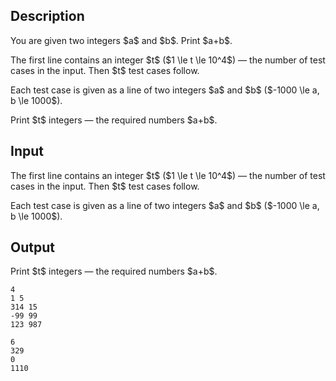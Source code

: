 ## Description

<div><p>You are given two integers $a$ and $b$. Print $a+b$.</p></div><div class="input-specification"><p>The first line contains an integer $t$ ($1 \le t \le 10^4$) — the number of test cases in the input. Then $t$ test cases follow.</p><p>Each test case is given as a line of two integers $a$ and $b$ ($-1000 \le a, b \le 1000$).</p></div><div class="output-specification"><p>Print $t$ integers — the required numbers $a+b$.</p></div>

## Input

<p>The first line contains an integer $t$ ($1 \le t \le 10^4$) — the number of test cases in the input. Then $t$ test cases follow.</p><p>Each test case is given as a line of two integers $a$ and $b$ ($-1000 \le a, b \le 1000$).</p>

## Output

<p>Print $t$ integers — the required numbers $a+b$.</p>





```input1|2,4
4
1 5
314 15
-99 99
123 987
```




```output1
6
329
0
1110
```


